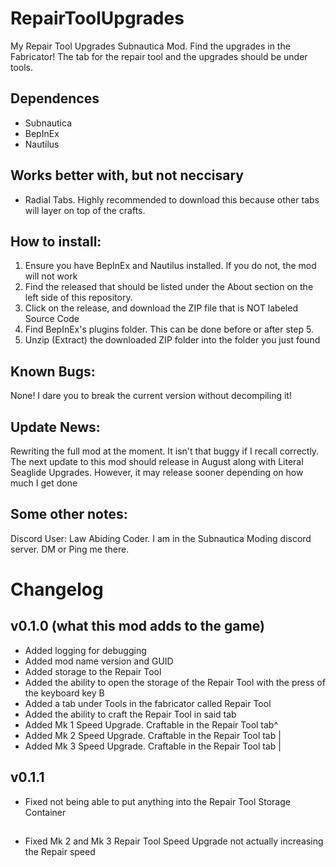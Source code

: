 # RepairToolUpgrades
My Repair Tool Upgrades Subnautica Mod. Find the upgrades in the Fabricator! The tab for the repair tool and the upgrades should be under tools.

## Dependences

 - Subnautica
 - BepInEx
 - Nautilus

## Works better with, but not neccisary

 - Radial Tabs. Highly recommended to download this because other tabs will layer on top of the crafts.

## How to install:

1. Ensure you have BepInEx and Nautilus installed. If you do not, the mod will not work
2. Find the released that should be listed under the About section on the left side of this repository.
3. Click on the release, and download the ZIP file that is NOT labeled Source Code
4. Find BepInEx's plugins folder. This can be done before or after step 5.
5. Unzip (Extract) the downloaded ZIP folder into the folder you just found

## Known Bugs:

None! I dare you to break the current version without decompiling it!

## Update News:
Rewriting the full mod at the moment. It isn't that buggy if I recall correctly. The next update to this mod should release in August along with Literal Seaglide Upgrades. However, it may release sooner depending on how much I get done

## Some other notes:

Discord User: Law Abiding Coder. I am in the Subnautica Moding discord server. DM or Ping me there.

# Changelog
## v0.1.0 (what this mod adds to the game)
 - Added logging for debugging
 - Added mod name version and GUID
 - Added storage to the Repair Tool
 - Added the ability to open the storage of the Repair Tool with the press of the keyboard key B
 - Added a tab under Tools in the fabricator called Repair Tool
 - Added the ability to craft the Repair Tool in said tab
 - Added Mk 1 Speed Upgrade. Craftable in the Repair Tool tab^
 - Added Mk 2 Speed Upgrade. Craftable in the Repair Tool tab |
 - Added Mk 3 Speed Upgrade. Craftable in the Repair Tool tab |
## v0.1.1
 - Fixed not being able to put anything into the Repair Tool Storage Container
##
 - Fixed Mk 2 and Mk 3 Repair Tool Speed Upgrade not actually increasing the Repair speed
